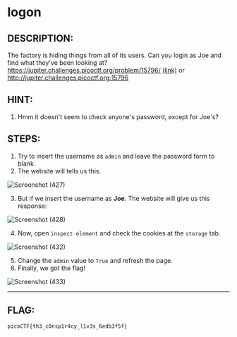 # logon
## DESCRIPTION:
The factory is hiding things from all of its users. 
Can you login as Joe and find what they've been looking at? 
https://jupiter.challenges.picoctf.org/problem/15796/ [(link)](https://jupiter.challenges.picoctf.org/problem/15796/) or http://jupiter.challenges.picoctf.org:15796
## HINT:
1. Hmm it doesn't seem to check anyone's password, except for Joe's?
## STEPS:
1. Try to insert the username as `admin` and leave the password form to blank.
2. The website will tells us this.

![Screenshot (427)](https://user-images.githubusercontent.com/70703371/172981076-e4ca65de-cf9f-4df5-81e1-55ba590cf63c.png)

3. But if we insert the username as **Joe**. The website will give us this response:

![Screenshot (428)](https://user-images.githubusercontent.com/70703371/172981375-a79aa038-e7be-421f-84c3-c62b4d11d56c.png)

4. Now, open `inspect element` and check the cookies at the `storage` tab.

![Screenshot (432)](https://user-images.githubusercontent.com/70703371/172981922-3fd78e05-2232-4cc1-a26d-7736c29d19f2.png)

5. Change the `admin` value to `True` and refresh the page.
6. Finally, we got the flag!

![Screenshot (433)](https://user-images.githubusercontent.com/70703371/172982013-03baafb1-ba29-457d-b730-28523c954b7a.png)

---


## FLAG:
```
picoCTF{th3_c0nsp1r4cy_l1v3s_6edb3f5f}
```
